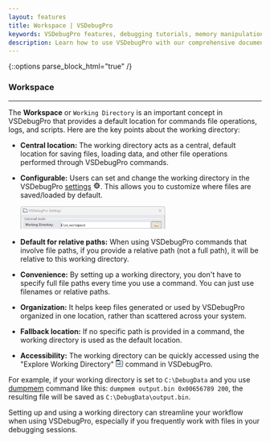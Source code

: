 ```yaml
---
layout: features
title: Workspace | VSDebugPro
keywords: VSDebugPro features, debugging tutorials, memory manipulation, command reference, debugging techniques, Visual Studio extension guide
description: Learn how to use VSDebugPro with our comprehensive documentation. Discover powerful commands, explore common concepts, and unlock advanced debugging techniques to simplify even the most complex debugging tasks.
---
```

{::options parse_block_html="true" /}

### Workspace
---
The **Workspace** or `Working Directory` is an important concept in VSDebugPro that provides a default location for commands file operations, logs, and scripts. 
Here are the key points about the working directory:
- **Central location:** The working directory acts as a central, default location for saving files, loading data, and other file operations performed through VSDebugPro commands.
- **Configurable:** Users can set and change the working directory in the VSDebugPro [settings](/pages/features/console.html#settings) <img src="/assets/img/settings.png" width="3%"/>. This allows you to customize where files are saved/loaded by default.

    <img src="/assets/img/ft_settings_workspace.webp" width="60%"/>

- **Default for relative paths:** When using VSDebugPro commands that involve file paths, if you provide a relative path (not a full path), it will be relative to this working directory.
- **Convenience:** By setting up a working directory, you don't have to specify full file paths every time you use a command. You can just use filenames or relative paths.
- **Organization:** It helps keep files generated or used by VSDebugPro organized in one location, rather than scattered across your system.
- **Fallback location:** If no specific path is provided in a command, the working directory is used as the default location.
- **Accessibility:** The working directory can be quickly accessed using the "Explore Working Directory" <img src="/assets/img/wd.png" width="3%"/> command in VSDebugPro.

For example, if your working directory is set to `C:\DebugData` and you use [dumpmem](/pages/docs/dumpmem.html) command like this: `dumpmem output.bin 0x00656789 200`, the resulting file will be saved as `C:\DebugData\output.bin`.

Setting up and using a working directory can streamline your workflow when using VSDebugPro, especially if you frequently work with files in your debugging sessions.
